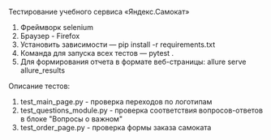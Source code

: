 Тестирование учебного сервиса «Яндекс.Самокат»

1. Фреймворк selenium
2. Браузер - Firefox 
3. Установить зависимости — pip install -r requirements.txt
4. Команда для запуска всех тестов — pytest .
5. Для формирования отчета в формате веб-страницы: allure serve allure_results

 Описание тестов: 
1. test_main_page.py - проверка переходов по логотипам
2. test_questions_module.py - проверка соответствия вопросов-ответов в блоке "Вопросы о важном"
3. test_order_page.py - проверка формы заказа самоката